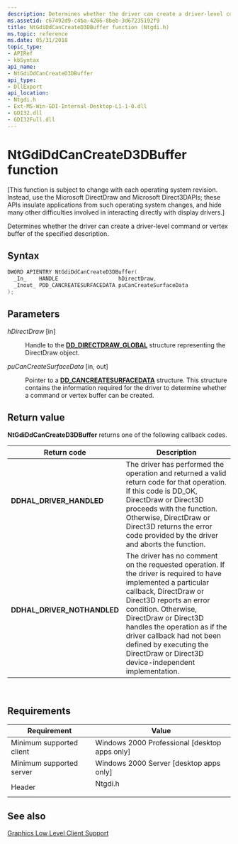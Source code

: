 ```yaml
---
description: Determines whether the driver can create a driver-level command or vertex buffer of the specified description.
ms.assetid: c67492d9-c4ba-4206-8beb-3d67235192f9
title: NtGdiDdCanCreateD3DBuffer function (Ntgdi.h)
ms.topic: reference
ms.date: 05/31/2018
topic_type: 
- APIRef
- kbSyntax
api_name: 
- NtGdiDdCanCreateD3DBuffer
api_type: 
- DllExport
api_location: 
- Ntgdi.h
- Ext-MS-Win-GDI-Internal-Desktop-L1-1-0.dll
- GDI32.dll
- GDI32Full.dll
---
```


# NtGdiDdCanCreateD3DBuffer function

\[This function is subject to change with each operating system revision. Instead, use the Microsoft DirectDraw and Microsoft Direct3DAPIs; these APIs insulate applications from such operating system changes, and hide many other difficulties involved in interacting directly with display drivers.\]

Determines whether the driver can create a driver-level command or vertex buffer of the specified description.

## Syntax


```C++
DWORD APIENTRY NtGdiDdCanCreateD3DBuffer(
  _In_    HANDLE                   hDirectDraw,
  _Inout_ PDD_CANCREATESURFACEDATA puCanCreateSurfaceData
);
```



## Parameters

<dl> <dt>

*hDirectDraw* \[in\]
</dt> <dd>

Handle to the [**DD\_DIRECTDRAW\_GLOBAL**](/windows/win32/api/ddrawint/ns-ddrawint-dd_directdraw_global) structure representing the DirectDraw object.

</dd> <dt>

*puCanCreateSurfaceData* \[in, out\]
</dt> <dd>

Pointer to a [**DD\_CANCREATESURFACEDATA**](/windows/win32/api/ddrawint/ns-ddrawint-dd_cancreatesurfacedata) structure. This structure contains the information required for the driver to determine whether a command or vertex buffer can be created.

</dd> </dl>

## Return value

**NtGdiDdCanCreateD3DBuffer** returns one of the following callback codes.



| Return code                                                                                              | Description                                                                                                                                                                                                                                                                                                                                                                |
|----------------------------------------------------------------------------------------------------------|----------------------------------------------------------------------------------------------------------------------------------------------------------------------------------------------------------------------------------------------------------------------------------------------------------------------------------------------------------------------------|
| <dl> <dt>**DDHAL\_DRIVER\_HANDLED**</dt> </dl>    | The driver has performed the operation and returned a valid return code for that operation. If this code is DD\_OK, DirectDraw or Direct3D proceeds with the function. Otherwise, DirectDraw or Direct3D returns the error code provided by the driver and aborts the function.<br/>                                                                                 |
| <dl> <dt>**DDHAL\_DRIVER\_NOTHANDLED**</dt> </dl> | The driver has no comment on the requested operation. If the driver is required to have implemented a particular callback, DirectDraw or Direct3D reports an error condition. Otherwise, DirectDraw or Direct3D handles the operation as if the driver callback had not been defined by executing the DirectDraw or Direct3D device-independent implementation.<br/> |



 

## Requirements



| Requirement | Value |
|-------------------------------------|------------------------------------------------------------------------------------|
| Minimum supported client<br/> | Windows 2000 Professional \[desktop apps only\]<br/>                         |
| Minimum supported server<br/> | Windows 2000 Server \[desktop apps only\]<br/>                               |
| Header<br/>                   | <dl> <dt>Ntgdi.h</dt> </dl> |



## See also

<dl> <dt>

[Graphics Low Level Client Support](-dxgkernel-low-level-client-support.md)
</dt> </dl>

 

 
